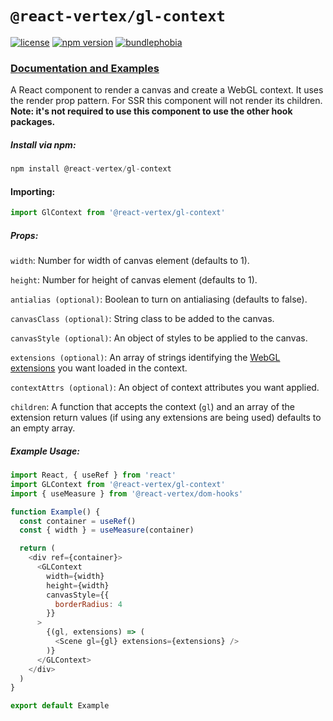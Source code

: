 # `@react-vertex/gl-context`

[![license](https://img.shields.io/github/license/mashape/apistatus.svg?maxAge=2592000)](https://github.com/sghall/react-vertex/blob/master/packages/gl-context/LICENSE)
[![npm version](https://img.shields.io/npm/v/@react-vertex/gl-context.svg)](https://www.npmjs.com/package/@react-vertex/gl-context)
[![bundlephobia](https://badgen.net/bundlephobia/minzip/@react-vertex/gl-context)](https://bundlephobia.com/result?p=@react-vertex/gl-context)

### [Documentation and Examples](https://react-vertex.com)

A React component to render a canvas and create a WebGL context.  It uses the render prop pattern.  For SSR this component will not render its children. **Note: it's not required to use this component to use the other hook packages.**

##### Install via npm:
```js
npm install @react-vertex/gl-context
```

#### Importing:

```js
import GlContext from '@react-vertex/gl-context'
```

##### Props:

`width`: Number for width of canvas element (defaults to 1).

`height`: Number for height of canvas element (defaults to 1).

`antialias (optional)`: Boolean to turn on antialiasing (defaults to false).

`canvasClass (optional)`: String class to be added to the canvas.

`canvasStyle (optional)`: An object of styles to be applied to the canvas.

`extensions (optional)`: An array of strings identifying the [WebGL extensions](https://developer.mozilla.org/en-US/docs/Web/API/WebGL_API/Using_Extensions) you want loaded in the context.

`contextAttrs (optional)`: An object of context attributes you want applied.

`children`: A function that accepts the context (`gl`) and an array of the extension return values (if using any extensions are being used) defaults to an empty array.

##### Example Usage:

```js
import React, { useRef } from 'react'
import GLContext from '@react-vertex/gl-context'
import { useMeasure } from '@react-vertex/dom-hooks'

function Example() {
  const container = useRef()
  const { width } = useMeasure(container)

  return (
    <div ref={container}>
      <GLContext
        width={width}
        height={width}
        canvasStyle={{
          borderRadius: 4
        }}
      >
        {(gl, extensions) => (
          <Scene gl={gl} extensions={extensions} />
        )}
      </GLContext>
    </div>
  )
}

export default Example
```
